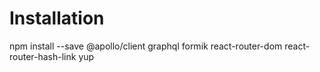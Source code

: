 # Installation

npm install --save @apollo/client graphql formik react-router-dom react-router-hash-link yup